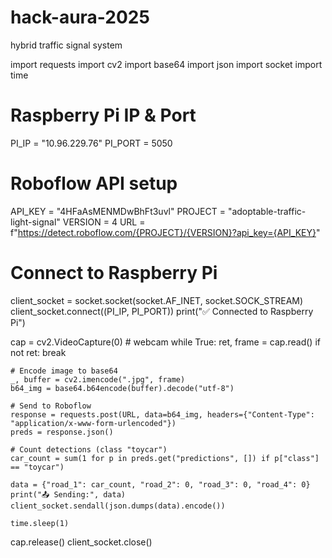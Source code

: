 # hack-aura-2025
hybrid traffic signal system

import requests
import cv2
import base64
import json
import socket
import time

# Raspberry Pi IP & Port
PI_IP = "10.96.229.76"
PI_PORT = 5050

# Roboflow API setup
API_KEY = "4HFaAsMENMDwBhFt3uvl"
PROJECT = "adoptable-traffic-light-signal"
VERSION = 4
URL = f"https://detect.roboflow.com/{PROJECT}/{VERSION}?api_key={API_KEY}"

# Connect to Raspberry Pi
client_socket = socket.socket(socket.AF_INET, socket.SOCK_STREAM)
client_socket.connect((PI_IP, PI_PORT))
print("✅ Connected to Raspberry Pi")

cap = cv2.VideoCapture(0)  # webcam
while True:
    ret, frame = cap.read()
    if not ret:
        break

    # Encode image to base64
    _, buffer = cv2.imencode(".jpg", frame)
    b64_img = base64.b64encode(buffer).decode("utf-8")

    # Send to Roboflow
    response = requests.post(URL, data=b64_img, headers={"Content-Type": "application/x-www-form-urlencoded"})
    preds = response.json()

    # Count detections (class "toycar")
    car_count = sum(1 for p in preds.get("predictions", []) if p["class"] == "toycar")

    data = {"road_1": car_count, "road_2": 0, "road_3": 0, "road_4": 0}
    print("📤 Sending:", data)
    client_socket.sendall(json.dumps(data).encode())

    time.sleep(1)

cap.release()
client_socket.close()

